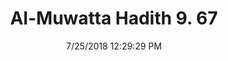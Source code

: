 ---
title        : "Al-Muwatta Hadith 9. 67"
date         : 7/25/2018 12:29:29 PM
draft        : false
type         : "hadith"
layout       : "hadith"
BookCode     : "AMH"
VolumeNumber : "9"
HadithNumber : "67"
categories  :  ["Prayer, Shortening - What to Do when Entering while the Imam is in Ruku"]
---